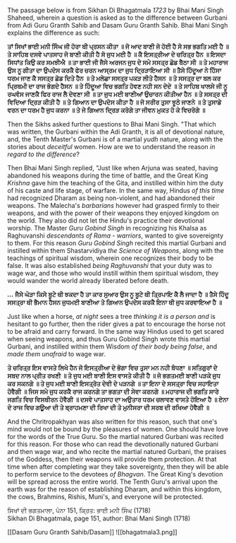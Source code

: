 The passage below is from Sikhan Di Bhagatmala *1723* by Bhai Mani Singh Shaheed, wherein a question is asked as to the difference between Gurbani from Adi Guru Granth Sahib and Dasam Guru Granth Sahib. Bhai Mani Singh explains the difference as such:

**ਤਾਂ ਸਿਖਾਂ ਭਾਈ ਮਨੀ ਸਿੰਘ ਜੀ ਹੋਰਾ ਥੀ ਪ੍ਰਸਨ ਕੀਤਾ ॥ ਜੋ ਆਦ ਬਾਣੀ ਜੋ ਹੋਈ ਹੈ ਸੋ ਸਭ ਭਗਤਿ ਮਈ ਹੈ ॥ ਤੇ ਸਾਹਿਬ ਦਸਵੇ ਪਾਤਸਾਹ ਜੋ ਬਾਣੀ ਕੀਤੀ ਹੈ ਸੋ ਜੁਧ ਮਈ ਹੈ ॥ ਕੈ ਇਸਤ੍ਰੀਆ ਦੇ ਚਰਿਤ੍ਰ ਹੈਨ ॥ ਇਸਦਾ ਸਿਧਾਂਤ ਕਿਉ ਕਰ ਸਮਝੀਐ ॥ ਤਾ ਭਾਈ ਜੀ ਜੈਸੇ ਅਰਜਨ ਜੁਧ ਦੇ ਸਮੇ ਸਸਤ੍ਰ ਛੋਡ ਬੈਠਾ ਸੀ ॥ ਤੇ ਮਹਾਰਾਜ ਉਸ ਨੂ ਗੀਤਾ ਦਾ ਉਪਦੇਸ ਕਰਕੈ ਫੇਰ ਚਰਨ ਆਸ੍ਰਮ ਦਾ ਜੁਧ ਦ੍ਰਿੜਾਇਆ ਸੀ ॥ ਤੈਸੇ ਹਿੰਦੂਆ ਨੇ ਹਿੰਸਾ ਧਰਮ ਜਾਣ ਕੈ ਸਸਤ੍ਰ ਛੋਡ ਦਿਤੇ ਹੈਨ ॥ ਤੇ ਮਲੇਛਾ ਸਸਤ੍ਰ ਪਕੜ ਲੀਤੇ ਹੈਸਨ ॥ ਤੇ ਸਸਤ੍ਰ ਦਾ ਬਲ ਕਰ ਪ੍ਰਿਥਮੀ ਦਾ ਰਾਜ ਭੋਗਦੇ ਹੈਸਨ ॥ ਤੇ ਹਿੰਦੂਆ ਵਿਚ ਭਗਤਿ ਹੋਵਣ ਨਹੀ ਸਨ ਦੇਦੇ ॥ ਤੇ ਸਾਹਿਬ ਖਾਲਸੇ ਜੀ ਨੂ ਰਘਵੰਸ ਜਾਣਕੈ ਫਿਰ ਰਾਜ ਲੈ ਦੇਵਣਾ ਸੀ ॥ ਤਾ ਜੁਧ ਮਈ ਬਾਣੀਆਂ ਉਚਾਰਨ ਕੀਤੀਆ ਹੈਨ ॥ ਤੇ ਸਸਤ੍ਰ ਦੀ ਵਿਦਿਆ ਦ੍ਰਿੜ ਕੀਤੀ ਹੈ ॥ ਤੇ ਗਿਆਨ ਦਾ ਉਪਦੇਸ ਕੀਤਾ ਹੈ ॥ ਜੋ ਸਰੀਰ ਤੁਸਾ ਝੂਠੇ ਜਾਣਨੇ ॥ ਤੇ ਤੁਸਾਡੇ ਵਰਨ ਦਾ ਧਰਮ ਹੈ ਜੁਧ ਕਰਨਾ ॥ ਤੇ ਜੇ ਗਿਆਨ ਦ੍ਰਿੜ ਕਰੋਗੇ ਤਾ ਜੀਵਨ ਮੁਕਤ ਹੋ ਕੇ ਵਿਚਰੋਗੇ ॥** 

Then the Sikhs asked further questions to Bhai Mani Singh. "That which was written, the Gurbani within the Adi Granth, it is all of devotional nature, and, the Tenth Master's Gurbani is of a martial *yudh* nature, along with the stories about *deceitful* women. How are we to understand the reason *in regard to the difference*? 

Then Bhai Mani Singh replied, "Just like when Arjuna was seated, having abandoned his weapons during the time of battle, and the Great King *Krishna* gave him the teaching of the Gita, and instilled within him the duty of his caste and life stage, of warfare. In the same way, Hindus *of this time* had recognized Dharam as being non-violent, and had abandoned their weapons. The Malecha's *barbarians* however had grasped firmly to their weapons, and with the power of their weapons they enjoyed kingdom on the world. They also did not let the Hindu's practice their devotional worship. The Master *Guru Gobind Singh* in recognizing his Khalsa as Raghuvanshi *descendants of Rama - warriors*, wanted to give sovereignty to them. For this reason *Guru Gobind Singh* recited this martial Gurbani and instilled within them Shastarvidiya *the Science of Weapons*, along with the teachings of spiritual wisdom, wherein one recognizes their body to be false. It was also established *being Raghuvanshi* that your duty was to wage war, and those who would instill within them spiritual wisdom, they would wander the world already liberated before death. 

***…* ਜੈਸੇ ਘੋੜਾ ਕਿਸੇ ਬੂਟੇ ਥੀ ਝਕਦਾ ਹੈ ਤਾ ਕਾਰ ਸੁਆਰ ਉਸ ਨੂ ਬੂਟੇ ਥੀ ਤ੍ਰਿਪਾਇ ਕੈ ਲੈ ਜਾਦਾ ਹੈ ॥ ਤੈਸੇ ਹਿੰਦੂ ਸਸਤ੍ਰਾ ਥੀ ਭੈਮਾਨ ਹੈਸਨ ਜੁਧਮਈ ਬਾਣੀਆ ਤੇ ਗਿਆਨ ਉਪਦੇਸ ਕਰਕੈ ਇਨਾ ਥੀ ਜੁਧ ਕਰਵਾਇਆ ਹੈ ॥** 

Just like when a horse, *at night* sees a tree *thinking it is a person and* is hesitant to go further, then the rider gives a pat to encourage the horse not to be afraid and carry forward. In the same way Hindus used to get scared when seeing weapons, and thus Guru Gobind Singh wrote this martial Gurbani, and instilled within them Wisdom *of their body being false*, and *made them unafraid* to wage war.

**ਤੇ ਚਰਿਤ੍ਰ ਇਸ ਵਾਸਤੇ ਲਿਖੇ ਹੈਨ ਜੋ ਇਸਤ੍ਰੀਆ ਦੇ ਭੋਗਾ ਵਿਚ ਤੁਸਾ ਮਨ ਨਹੀ ਬੰਧਣਾ ॥ ਸਤਿਗੁਰਾਂ ਦੇ ਸਬਦ ਨਾਲ ਪ੍ਰੀਤ ਰਖਣੀ ॥ ਤੇ ਜੁਧ ਮਈ ਬਾਣੀ ਇਸ ਵਾਸਤੇ ਕੀਤੀ ਹੈ ॥ ਜੋ ਭਗਤਮਈ ਬਾਣੀ ਪੜਕੇ ਜੁਧ ਕਰ ਸਕਨਗੇ ॥ ਤੇ ਜੁਧ ਮਈ ਬਾਣੀ ਇਸਤ੍ਰੋਤ ਦੇਵੀ ਦੇ ਪੜਨਗੇ ॥ ਤਾ ਇਨਾ ਦੇ ਸਸਤ੍ਰਾ ਵਿਚ ਸਹਾਇਤਾ ਹੋਵੈਗੀ ॥ ਜਿਸ ਸਮੇ ਜੁਧ ਕਰਕੈ ਰਾਜ ਕਰਨਗੇ ਤਾ ਭਗਤਾ ਦੀ ਸੇਵਾ ਕਰਨਗੇ ॥ ਮਹਾਰਾਜ ਦੀ ਭਗਤਿ ਸਾਰੇ ਜਗਤਿ ਵਿਚ ਵਿਸਥੀਰਨ ਹੋਵੈਗੀ ॥ ਦਸਵੇ ਪਾਤਸਾਹ ਦਾ ਅਉਤਾਰ ਧਰਮ ਚਲਾਵਣ ਵਾਸਤੇ ਹੋਇਆ ਹੈ ॥ ਏਨਾ ਦੇ ਰਾਜ ਵਿਚ ਗਊਆ ਦੀ ਤੇ ਬ੍ਰਾਹਮਣਾ ਦੀ ਰਿਖਾ ਦੀ ਤੇ ਮੁਨੀਸਰਾ ਦੀ ਸਰਬ ਦੀ ਰਖਿਆ ਹੋਵੈਗੀ ॥** 

And the Chritropakhyan was also written for this reason, such that one's mind would not be bound by the pleasures of women. One should have love for the words of the True Guru. So the martial natured Gurbani was recited for this reason. For those who can read the devotionally natured Gurbani and then wage war, and who recite the martial natured Gurbani, the praises of the Goddess, then their weapons will provide them protection. At that time when after completing war they take sovereignty, then they will be able to perform service to the devotees *of Bhagvan*. The Great King's devotion will be spread across the entire world. The Tenth Guru's arrival upon the earth was for the reason of establishing Dharam, and within this kingdom, the cows, Brahmins, Rishis, Muni's, and everyone will be protected. 

  
ਸਿਖਾਂ ਦੀ ਭਗਤਮਾਲਾ, ਪੰਨਾ 151, ਕ੍ਰਿਤ: ਭਾਈ ਮਨੀ ਸਿੰਘ (1718)  
Sikhan Di Bhagatmala, page 151, author: Bhai Mani Singh (1718)

[[Dasam Guru Granth Sahib/Dasam]]
![[bhagatmala3.png]]